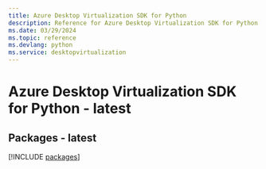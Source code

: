 ```yaml
---
title: Azure Desktop Virtualization SDK for Python
description: Reference for Azure Desktop Virtualization SDK for Python
ms.date: 03/29/2024
ms.topic: reference
ms.devlang: python
ms.service: desktopvirtualization
---
```

# Azure Desktop Virtualization SDK for Python - latest
## Packages - latest
[!INCLUDE [packages](desktop-virtualization-index.md)]